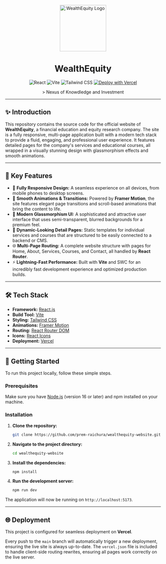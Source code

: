 <p align="center">
  <img src="https://wealthequity-website.vercel.app/assets/logo-CPAkW_iK.png" alt="WealthEquity Logo" width="150">
</p>

<h1 align="center">WealthEquity</h1>

<p align="center">
  <img src="https://img.shields.io/badge/React-20232A?style=for-the-badge&logo=react&logoColor=61DAFB" alt="React">
  <img src="https://img.shields.io/badge/Vite-646CFF?style=for-the-badge&logo=vite&logoColor=white" alt="Vite">
  <img src="https://img.shields.io/badge/Tailwind_CSS-38B2AC?style=for-the-badge&logo=tailwind-css&logoColor=white" alt="Tailwind CSS">
  <a href="https://wealthequity-website.vercel.app/">
    <img src="https://vercel.com/button" alt="Deploy with Vercel">
  </a>
</p>

<p align="center">
  > Nexus of Knowdledge and Investment
</p>

---

## ✨ Introduction

This repository contains the source code for the official website of **WealthEquity**, a financial education and equity research company. The site is a fully responsive, multi-page application built with a modern tech stack to provide a fluid, engaging, and professional user experience. It features detailed pages for the company's services and educational courses, all wrapped in a visually stunning design with glassmorphism effects and smooth animations.

---

## 🚀 Key Features

* 📱 **Fully Responsive Design:** A seamless experience on all devices, from mobile phones to desktop screens.
* 💨 **Smooth Animations & Transitions:** Powered by **Framer Motion**, the site features elegant page transitions and scroll-based animations that bring the content to life.
* 💎 **Modern Glassmorphism UI:** A sophisticated and attractive user interface that uses semi-transparent, blurred backgrounds for a premium feel.
* 📄 **Dynamic-Looking Detail Pages:** Static templates for individual services and courses that are structured to be easily connected to a backend or CMS.
* 🌐 **Multi-Page Routing:** A complete website structure with pages for Home, About, Services, Courses, and Contact, all handled by **React Router**.
* ⚡ **Lightning-Fast Performance:** Built with **Vite** and SWC for an incredibly fast development experience and optimized production builds.

---

## 🛠️ Tech Stack

* **Framework:** [React.js](https://reactjs.org/)
* **Build Tool:** [Vite](https://vitejs.dev/)
* **Styling:** [Tailwind CSS](https://tailwindcss.com/)
* **Animations:** [Framer Motion](https://www.framer.com/motion/)
* **Routing:** [React Router DOM](https://reactrouter.com/)
* **Icons:** [React Icons](https://react-icons.github.io/react-icons/)
* **Deployment:** [Vercel](https://vercel.com/)

---

## 🔧 Getting Started

To run this project locally, follow these simple steps.

### Prerequisites

Make sure you have [Node.js](https://nodejs.org/) (version 16 or later) and npm installed on your machine.

### Installation

1.  **Clone the repository:**
    ```bash
    git clone https://github.com/prem-raichura/wealthequity-website.git
    ```

2.  **Navigate to the project directory:**
    ```bash
    cd wealthequity-website
    ```

3.  **Install the dependencies:**
    ```bash
    npm install
    ```

4.  **Run the development server:**
    ```bash
    npm run dev
    ```

The application will now be running on `http://localhost:5173`.

---

## 🌐 Deployment

This project is configured for seamless deployment on **Vercel**.

Every push to the `main` branch will automatically trigger a new deployment, ensuring the live site is always up-to-date. The `vercel.json` file is included to handle client-side routing rewrites, ensuring all pages work correctly on the live server.
